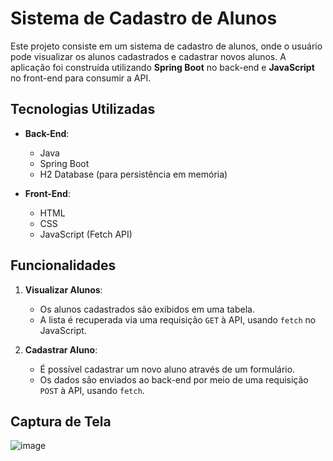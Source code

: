 # Sistema de Cadastro de Alunos

Este projeto consiste em um sistema de cadastro de alunos, onde o usuário pode visualizar os alunos cadastrados e cadastrar novos alunos. A aplicação foi construída utilizando **Spring Boot** no back-end e **JavaScript** no front-end para consumir a API.

## Tecnologias Utilizadas

- **Back-End**: 
  - Java
  - Spring Boot
  - H2 Database (para persistência em memória)

- **Front-End**:
  - HTML
  - CSS
  - JavaScript (Fetch API)

## Funcionalidades

1. **Visualizar Alunos**:
   - Os alunos cadastrados são exibidos em uma tabela.
   - A lista é recuperada via uma requisição `GET` à API, usando `fetch` no JavaScript.

2. **Cadastrar Aluno**:
   - É possível cadastrar um novo aluno através de um formulário.
   - Os dados são enviados ao back-end por meio de uma requisição `POST` à API, usando `fetch`.

## Captura de Tela

![image](https://github.com/user-attachments/assets/e77d1973-2def-425d-bbd2-0d9059e29fa9)


